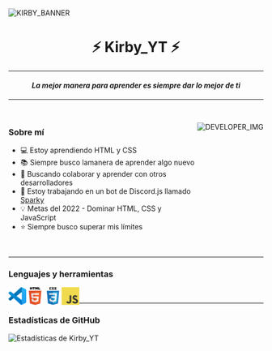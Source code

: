 <img align='center' alt='KIRBY_BANNER' src='https://cdn.discordapp.com/attachments/931321546931314708/1011700065573810269/Kirby_Banner.png' />

<p>
  <h1 align='center'><b>⚡ Kirby_YT ⚡</b></h1>
</p>

***

<p>
  <h4 align='center'><b><i>La mejor manera para aprender es siempre dar lo mejor de ti</i></b></h4>
</p>

***

<p align="center">
<br>
</p>

<img align="right" height="220px" alt="DEVELOPER_IMG" src="https://cdn.discordapp.com/attachments/931321546931314708/1011683158548295780/Kirby.png" />

### Sobre mí

- 💻 Estoy aprendiendo HTML y CSS
- 📚 Siempre busco lamanera de aprender algo nuevo
- 👯 Buscando colaborar y aprender con otros desarrolladores
- 📖 Estoy trabajando en un bot de Discord.js llamado [Sparky](https://discord.com/api/oauth2/authorize?client_id=998729514295251065&permissions=8&scope=bot%20applications.commands)
- 💡 Metas del 2022 - Dominar HTML, CSS y JavaScript
- ⭐ Siempre busco superar mis límites

<p align="center">
<br>
</p>

***

### Lenguajes y herramientas

<img align="left" alt="Visual Studio Code" width="35px" src="https://raw.githubusercontent.com/github/explore/80688e429a7d4ef2fca1e82350fe8e3517d3494d/topics/visual-studio-code/visual-studio-code.png" />
<img align="left" alt="HTML5" width="35px" src="https://raw.githubusercontent.com/github/explore/80688e429a7d4ef2fca1e82350fe8e3517d3494d/topics/html/html.png" />
<img align="left" alt="CSS3" width="35px" src="https://raw.githubusercontent.com/github/explore/80688e429a7d4ef2fca1e82350fe8e3517d3494d/topics/css/css.png" />
<img align="left" alt="JavaScript" width="35px" src="https://raw.githubusercontent.com/github/explore/80688e429a7d4ef2fca1e82350fe8e3517d3494d/topics/javascript/javascript.png" />

<p align="center">
<br>
</p>

***

### Estadísticas de GitHub

<img align="left" src="https://github-readme-stats.vercel.app/api?username=Kirby-YT&&show_icons=true&include_all_commits=true&title_color=BFF&icon_color=79ff97&text_color=efefef&bg_color=24292e" alt="Estadísticas de Kirby_YT" width="60%">
